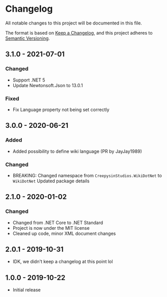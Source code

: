 # Changelog

All notable changes to this project will be documented in this file.

The format is based on [Keep a Changelog](https://keepachangelog.com/en/1.0.0/),
and this project adheres to [Semantic Versioning](https://semver.org/spec/v2.0.0.html).

## 3.1.0 - 2021-07-01

### Changed

- Support .NET 5
- Update Newtonsoft.Json to 13.0.1

### Fixed

- Fix Language property not being set correctly

## 3.0.0 - 2020-06-21

### Added

- Added possibility to define wiki language (PR by JayJay1989)

### Changed

- BREAKING: Changed namespace from `CreepysinStudios.WikiDotNet` to `WikiDotNet`
Updated package details

## 2.1.0 - 2020-01-02

### Changed

- Changed from .NET Core to .NET Standard
- Project is now under the MIT license
- Cleaned up code, minor XML document changes

## 2.0.1 - 2019-10-31

- IDK, we didn't keep a changelog at this point lol

## 1.0.0 - 2019-10-22

- Initial release